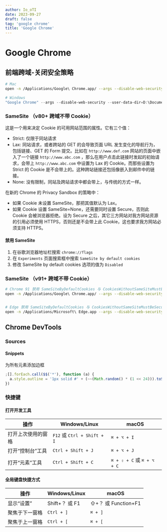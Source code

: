 ```yaml
---
author: Io_oTI
date: 2023-09-27
draft: false
tag: 'google chrome'
title: 'Google Chrome'
---
```


# Google Chrome

## 前端跨域-关闭安全策略

```bash
# Mac
open -n /Applications/Google\ Chrome.app/ --args --disable-web-security --user-data-dir=/Users/ex-wulinxiong002/Documents
```

```powershell
# Windows
"Google Chrome" --args --disable-web-security --user-data-dir=D:\Documents
```

### SameSite （v80+ 跨域不带 Cookie）

这是一个用来决定 Cookie 的可用网站范围的属性。它有三个值：

- Strict: 仅限于同站请求
- Lax: 同站请求，或者跨站的 GET 的会导致页面 URL 发生变化的导航行为，包括链接、GET 的 Form 提交。比如在 `http://www.def.com` 网站的页面中嵌入了一个链接 `http://www.abc.com` ，那么在用户点击此链接时发起的初始请求，会带上 `http://www.abc.com` 中设置为 Lax 的 Cookie。而那些设置为 Strict 的 Cookie 是不会带上的。这种跨站链接还包括像嵌入到邮件中的链接。
- None: 没有限制，同站及跨站请求中都会带上，与传统的方式一样。

在新的 Chrome 的 Privacy Sandbox 的策略中：

- 如果 Cookie 未设置 SameSite，那把其值默认为 Lax。
- 如果 Cookie 设置 SameSite=None，还需要同时设置 Secure，否则此 Cookie 会被浏览器拒绝。设为 Secure 之后，其它三方网站对我方网站资源的引用必须使用 HTTPS，否则还是不会带上此 Cookie，这也要求我方网站必须支持 HTTPS。

#### 禁用 SameSite

1. 在谷歌浏览器地址栏搜索 `chrome://flags`
2. 在 `Experiments` 页面搜索框中搜索 `SameSite by default cookies`
3. 修改 SameSite by default cookies 选项的值为 `Disabled`

### SameSite （v91+ 跨域不带 Cookie）

```bash
# Chrome 91 禁用 SameSiteByDefaultCookies 与 CookiesWithoutSameSiteMustBeSecure
open -n /Applications/Google\ Chrome.app/ --args --disable-web-security --disable-features=SameSiteByDefaultCookies,CookiesWithoutSameSiteMustBeSecure --user-data-dir=/Users/ex-wulinxiong002/Downloads/chrome


# Edge 禁用 SameSiteByDefaultCookies 与 CookiesWithoutSameSiteMustBeSecure
open -n /Applications/Microsoft\ Edge.app --args --disable-web-security --disable-features=SameSiteByDefaultCookies,CookiesWithoutSameSiteMustBeSecure --user-data-dir=/Users/ex-wulinxiong002/Downloads/chrome
```

## Chrome DevTools

### Sources

#### Snippets

为所有元素添加边框

```javascript
;[].forEach.call($$('*'), function (a) {
  a.style.outline = '1px solid #' + (~~(Math.random() * (1 << 24))).toString(16)
})
```

### 快捷键

#### 打开开发工具

| 操作               | Windows/Linux               | macOS                       |
| ------------------ | --------------------------- | --------------------------- |
| 打开上次使用的窗格 | `F12` 或 `Ctrl + Shift + I` | `⌘ + ⌥ + I`                 |
| 打开“控制台”工具   | `Ctrl + Shift + J`          | `⌘ + ⌥ + J`                 |
| 打开“元素”工具     | `Ctrl + Shift + C`          | `⌘ + ⇧ + C` 或 `⌘ + ⌥ + C` |

#### 全局键盘快捷方式

| 操作           | Windows/Linux  | macOS               |
| -------------- | -------------- | ------------------- |
| 显示“设置”     | Shift+？ 或 F1 | ⇧+？ 或 Function+F1 |
| 聚焦于下一窗格 | `Ctrl + ]`     | `⌘ + ]`             |
| 聚焦于上一窗格 | `Ctrl + [`     | `⌘ + [`             |

